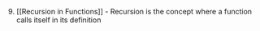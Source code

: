 9. [[Recursion in Functions]] - Recursion is the concept where a function calls itself in its definition